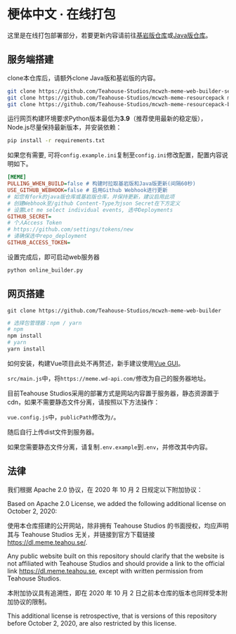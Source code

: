 # 梗体中文 · 在线打包

这里是在线打包部署部分，若要更新内容请前往[基岩版仓库](https://github.com/Teahouse-Studios/mcwzh-meme-resourcepack-bedrock/)或[Java版仓库](https://github.com/Teahouse-Studios/mcwzh-meme-resourcepack/)。

## 服务端搭建

clone本仓库后，请额外clone Java版和基岩版的内容。

``` bash
git clone https://github.com/Teahouse-Studios/mcwzh-meme-web-builder-server/
git clone https://github.com/Teahouse-Studios/mcwzh-meme-resourcepack meme-pack-java
git clone https://github.com/Teahouse-Studios/mcwzh-meme-resourcepack-bedrock meme-pack-bedrock
```

运行网页构建环境要求Python版本最低为**3.9**（推荐使用最新的稳定版），Node.js尽量保持最新版本，并安装依赖：

``` bash
pip install -r requirements.txt
```

如果您有需要, 可将`config.example.ini`复制至`config.ini`修改配置，配置内容说明如下。

``` ini
[MEME]
PULLING_WHEN_BUILD=false # 构建时拉取基岩版和Java版更新(间隔60秒)
USE_GITHUB_WEBHOOK=false # 启用Github Webhook进行更新
# 如您有fork的java版仓库或基岩版仓库，并保持更新，建议启用此项
# 创建Webhook至/github Content-Type为json Secret在下方定义
# 设置Let me select individual events, 选中Deployments
GITHUB_SECRET=
# 个人Access Token
# https://github.com/settings/tokens/new
# 请确保选中repo_deployment
GITHUB_ACCESS_TOKEN=
```

设置完成后，即可启动web服务器

``` bash
python online_builder.py
```

## 网页搭建

`git clone https://github.com/Teahouse-Studios/mcwzh-meme-web-builder`

``` bash
# 选择包管理器：npm / yarn
# npm
npm install
# yarn
yarn install
```

如何安装，构建Vue项目此处不再赘述，新手建议使用[Vue GUI](https://cli.vuejs.org/zh/guide/creating-a-project.html#%E4%BD%BF%E7%94%A8%E5%9B%BE%E5%BD%A2%E5%8C%96%E7%95%8C%E9%9D%A2)。

`src/main.js`中，将`https://meme.wd-api.com/`修改为自己的服务器地址。

目前Teahouse Studios采用的部署方式是网站内容置于服务器，静态资源置于cdn，如果不需要静态文件分离，请按照以下方法操作：

`vue.config.js`中，`publicPath`修改为`/`。

随后自行上传dist文件到服务器。

如果您需要静态文件分离，请复制`.env.example`到`.env`，并修改其中内容。

## 法律

我们根据 Apache 2.0 协议，在 2020 年 10 月 2 日规定以下附加协议：

Based on Apache 2.0 License, we added the following additional license on October 2, 2020:

使用本仓库搭建的公开网站，除非拥有 Teahouse Studios 的书面授权，均应声明其与 Teahouse Studios 无关，并链接到官方下载链接 <https://dl.meme.teahou.se/>.

Any public website built on this repository should clarify that the website is not affiliated with Teahouse Studios and should provide a link to the official link <https://dl.meme.teahou.se>, except with written permission from Teahouse Studios.

本附加协议具有追溯性，即在 2020 年 10 月 2 日之前本仓库的版本也同样受本附加协议的限制。

This additional license is retrospective, that is versions of this repository before October 2, 2020, are also restricted by this license.
